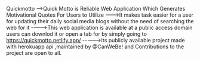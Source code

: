 Quickmotto
-->Quick Motto is Reliable Web Application Which Generates Motivational Quotes For Users to Utilize
--->It makes task easier for a user for updating their daily social media blogs without the need of searching the web for it
---->This web application is available at a public access domain users can downlod it or open a tab for by simply going to https://quickmotto.netlify.app/
----->Its publicly available project made with herokuapp api ,maintained by @CanWeBe! and Contributions to the project are open to all.

